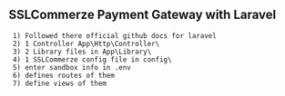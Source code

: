 ## SSLCommerze Payment Gateway with Laravel

     1) Followed there official github docs for laravel
     2) 1 Controller App\Http\Controller\
     3) 2 Library files in App\Library\
     4) 1 SSLCommerze config file in config\
     5) enter sandbox info in .env
     6) defines routes of them
     7) define views of them